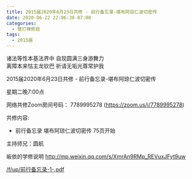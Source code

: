 ```yaml
---
title: 2015届2020年6月23日共修 - 前行备忘录-堪布阿琼仁波切密传
date: 2020-06-22 22:06:38-07:00
categories:
  - 慧灯禅修班
tags:
  - 2015届
---
```

诸法等性本基法界中 自现圆满三身游舞力  
离障本来怙主龙钦巴 祈请无垢光尊常护我  

2015届2020年6月23日共修 - 前行备忘录-堪布阿琼仁波切密传 

星期二晚7:00点

网络共修Zoom房间号码： 7789995278 (<https://zoom.us/j/7789995278>)

共修内容: 

* 前行备忘录 堪布阿琼仁波切密传 75页开始

主持师兄：圆航

皈依的学修说明 <http://mp.weixin.qq.com/s/XmrAn9RMp_REVuxJFyt9uw>  

[/f/up/前行备忘录-1-.pdf](https://hdvblob.blob.core.windows.net/hdv/f/up/前行备忘录-1-.pdf)
